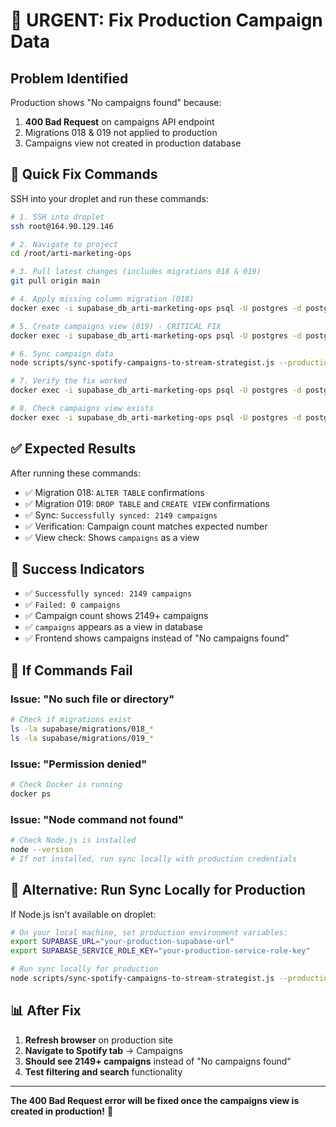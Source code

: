 # 🚨 URGENT: Fix Production Campaign Data

## Problem Identified
Production shows "No campaigns found" because:
1. **400 Bad Request** on campaigns API endpoint
2. Migrations 018 & 019 not applied to production
3. Campaigns view not created in production database

## 🔧 Quick Fix Commands

SSH into your droplet and run these commands:

```bash
# 1. SSH into droplet
ssh root@164.90.129.146

# 2. Navigate to project
cd /root/arti-marketing-ops

# 3. Pull latest changes (includes migrations 018 & 019)
git pull origin main

# 4. Apply missing column migration (018)
docker exec -i supabase_db_arti-marketing-ops psql -U postgres -d postgres < supabase/migrations/018_add_missing_stream_strategist_columns.sql

# 5. Create campaigns view (019) - CRITICAL FIX
docker exec -i supabase_db_arti-marketing-ops psql -U postgres -d postgres < supabase/migrations/019_create_campaigns_view.sql

# 6. Sync campaign data
node scripts/sync-spotify-campaigns-to-stream-strategist.js --production

# 7. Verify the fix worked
docker exec -i supabase_db_arti-marketing-ops psql -U postgres -d postgres -c "SELECT COUNT(*) as total_campaigns FROM campaigns WHERE source = 'artist_influence_spotify_campaigns';"

# 8. Check campaigns view exists
docker exec -i supabase_db_arti-marketing-ops psql -U postgres -d postgres -c "SELECT table_name FROM information_schema.tables WHERE table_name = 'campaigns';"
```

## ✅ Expected Results

After running these commands:
- ✅ Migration 018: `ALTER TABLE` confirmations
- ✅ Migration 019: `DROP TABLE` and `CREATE VIEW` confirmations  
- ✅ Sync: `Successfully synced: 2149 campaigns`
- ✅ Verification: Campaign count matches expected number
- ✅ View check: Shows `campaigns` as a view

## 🎯 Success Indicators

- ✅ `Successfully synced: 2149 campaigns`
- ✅ `Failed: 0 campaigns`
- ✅ Campaign count shows 2149+ campaigns
- ✅ `campaigns` appears as a view in database
- ✅ Frontend shows campaigns instead of "No campaigns found"

## 🚨 If Commands Fail

### Issue: "No such file or directory"
```bash
# Check if migrations exist
ls -la supabase/migrations/018_*
ls -la supabase/migrations/019_*
```

### Issue: "Permission denied"
```bash
# Check Docker is running
docker ps
```

### Issue: "Node command not found"
```bash
# Check Node.js is installed
node --version
# If not installed, run sync locally with production credentials
```

## 🔄 Alternative: Run Sync Locally for Production

If Node.js isn't available on droplet:

```bash
# On your local machine, set production environment variables:
export SUPABASE_URL="your-production-supabase-url"
export SUPABASE_SERVICE_ROLE_KEY="your-production-service-role-key"

# Run sync locally for production
node scripts/sync-spotify-campaigns-to-stream-strategist.js --production
```

## 📊 After Fix

1. **Refresh browser** on production site
2. **Navigate to Spotify tab** → Campaigns
3. **Should see 2149+ campaigns** instead of "No campaigns found"
4. **Test filtering and search** functionality

---

**The 400 Bad Request error will be fixed once the campaigns view is created in production!** 🚀
